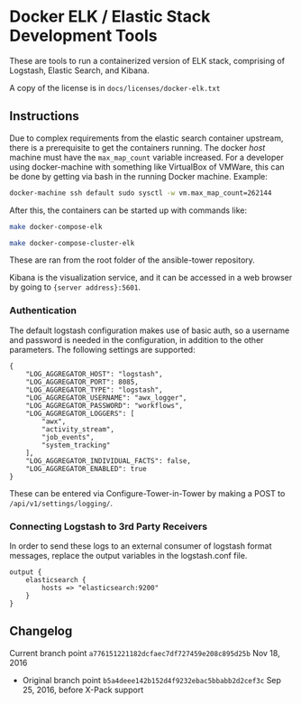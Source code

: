 # Docker ELK / Elastic Stack Development Tools

These are tools to run a containerized version of ELK stack, comprising
of Logstash, Elastic Search, and Kibana.

A copy of the license is in `docs/licenses/docker-elk.txt`

## Instructions

Due to complex requirements from the elastic search container upstream, there
is a prerequisite to get the containers running. The docker _host_ machine
must have the `max_map_count` variable increased. For a developer using
docker-machine with something like VirtualBox of VMWare, this can be
done by getting via bash in the running Docker machine. Example:

```bash
docker-machine ssh default sudo sysctl -w vm.max_map_count=262144
```

After this, the containers can be started up with commands like:

```bash
make docker-compose-elk
```

```bash
make docker-compose-cluster-elk
```

These are ran from the root folder of the ansible-tower repository.

Kibana is the visualization service, and it can be accessed in a web browser
by going to `{server address}:5601`.


### Authentication

The default logstash configuration makes use of basic auth, so a username
and password is needed in the configuration, in addition to the other
parameters. The following settings are supported:

```
{
    "LOG_AGGREGATOR_HOST": "logstash",
    "LOG_AGGREGATOR_PORT": 8085,
    "LOG_AGGREGATOR_TYPE": "logstash",
    "LOG_AGGREGATOR_USERNAME": "awx_logger",
    "LOG_AGGREGATOR_PASSWORD": "workflows",
    "LOG_AGGREGATOR_LOGGERS": [
        "awx",
        "activity_stream",
        "job_events",
        "system_tracking"
    ],
    "LOG_AGGREGATOR_INDIVIDUAL_FACTS": false,
    "LOG_AGGREGATOR_ENABLED": true
}
```

These can be entered via Configure-Tower-in-Tower by making a POST to
`/api/v1/settings/logging/`.

### Connecting Logstash to 3rd Party Receivers

In order to send these logs to an external consumer of logstash format
messages, replace the output variables in the logstash.conf file.

```
output {
	elasticsearch {
		hosts => "elasticsearch:9200"
	}
}
```

## Changelog

Current branch point `a776151221182dcfaec7df727459e208c895d25b`
Nov 18, 2016


 - Original branch point `b5a4deee142b152d4f9232ebac5bbabb2d2cef3c`
   Sep 25, 2016, before X-Pack support

